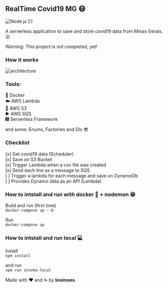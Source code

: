 ## RealTime Covid19 MG :mask:

![Node.js CI](https://github.com/lesimoes/RealTimeCovidMG/workflows/Node.js%20CI/badge.svg?branch=master)

A serverless application to save and store covid19 data from Minas Gerais. :open_mouth:

Warning: This project is not completed, yet!


### How it works

![architecture](https://raw.githubusercontent.com/lesimoes/RealTimeCovidMG/master/AWS%20Project.png)

### Tools:

:whale: Docker
</br>
:cloud: AWS Lambda
</br>
:floppy_disk: AWS S3
</br>
:arrow_forward: AWS SQS
</br>
:fireworks: Serverless Framework


and some: Enums, Factories and DIs :sunglasses:

### Checklist
[x] Get covid19 data (Scheduler)
</br>
[x] Save on S3 Bucket
</br>
[x] Trigger Lambda when a csv file was created
</br>
[x] Send each line as a message to SQS
</br>
[ ] Trigger a lambda for each message and save on DynamoDb
</br>
[ ] Provides Dynamo data as an API (Lambda) 

### How to intstall and run with docker :whale: + nodemon :grin:

Build and run (first time) </br>`docker-compose up --b`

Run </br>`docker-compose up`

### How to intstall and run local :computer:

Install</br>`npm install`

and run</br>`npm run invoke-local`



Made with :heart: and :coffee: by **lesimoes**.
